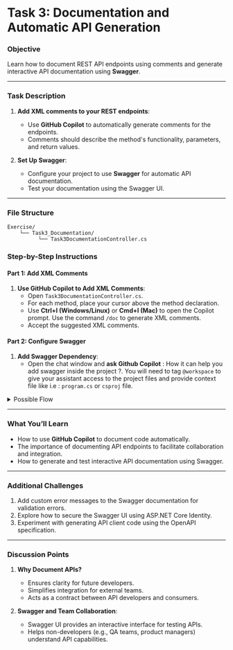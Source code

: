 # Task 3: Documentation and Automatic API Generation
### Objective
Learn how to document REST API endpoints using comments and generate interactive API documentation using **Swagger**.

---

### Task Description
1. **Add XML comments to your REST endpoints**:
   - Use **GitHub Copilot** to automatically generate comments for the endpoints.
   - Comments should describe the method's functionality, parameters, and return values.

2. **Set Up Swagger**:
   - Configure your project to use **Swagger** for automatic API documentation.
   - Test your documentation using the Swagger UI.

---

### File Structure
```plaintext
Exercise/
    └── Task3_Documentation/
          └── Task3DocumentationController.cs
```

### Step-by-Step Instructions

#### **Part 1: Add XML Comments**

1. **Use GitHub Copilot to Add XML Comments**:
   - Open `Task3DocumentationController.cs`.
   - For each method, place your cursor above the method declaration.
   - Use **Ctrl+I (Windows/Linux)** or **Cmd+I (Mac)** to open the Copilot prompt. Use the command `/doc` to generate XML comments.
   - Accept the suggested XML comments.

#### **Part 2: Configure Swagger**

1. **Add Swagger Dependency**:
   - Open the chat window and **ask Github Copilot** : How it can help you add swagger inside the project ?. You will need to tag `@workspace` to give your assistant access to the project files and provide context file like i.e : `program.cs` or `csproj` file.
  
<details>
<summary>Possible Flow</summary>  

1. Open your `csproj` file and add the following package reference:
    ```xml
    <PackageReference Include="Swashbuckle.AspNetCore" Version="6.2.3" />
    ```

2. Open `Program.cs` and add the following configuration:
    ```csharp
    var builder = WebApplication.CreateBuilder(args);

    // Add services to the container.
    builder.Services.AddControllers();
    builder.Services.AddEndpointsApiExplorer();
    builder.Services.AddSwaggerGen();

    var app = builder.Build();

    // Configure the HTTP request pipeline.
    if (app.Environment.IsDevelopment())
   {
      app.UseSwagger();
      app.UseSwaggerUI(c =>
      {
         c.SwaggerEndpoint("/swagger/v1/swagger.json", "My API V1");
         c.RoutePrefix = string.Empty; // Set Swagger UI at the app's root
      });
   }

    app.UseHttpsRedirection();
    app.UseAuthorization();
    app.MapControllers();
    app.Run();
    ```
3. **Access Swagger UI**:
   - Run your .NET application.
   - Open your browser and go to:  
     ```
     http://localhost:5000/index.html
     ```
</details>

---

### **What You’ll Learn**
- How to use **GitHub Copilot** to document code automatically.
- The importance of documenting API endpoints to facilitate collaboration and integration.
- How to generate and test interactive API documentation using Swagger.

---

### Additional Challenges
1. Add custom error messages to the Swagger documentation for validation errors.
2. Explore how to secure the Swagger UI using ASP.NET Core Identity.
3. Experiment with generating API client code using the OpenAPI specification.

---

### **Discussion Points**

1. **Why Document APIs?**
   - Ensures clarity for future developers.
   - Simplifies integration for external teams.
   - Acts as a contract between API developers and consumers.

2. **Swagger and Team Collaboration**:
   - Swagger UI provides an interactive interface for testing APIs.
   - Helps non-developers (e.g., QA teams, product managers) understand API capabilities.